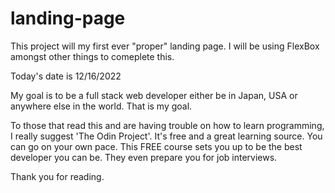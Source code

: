 # landing-page

This project will my first ever "proper" landing page. I will be using FlexBox amongst other things to comeplete this.

Today's date is 12/16/2022

My goal is to be a full stack web developer either be in Japan, USA or anywhere else in the world. That is my goal.

To those that read this and are having trouble on how to learn programming, I really suggest 'The Odin Project'. It's free and a great learning source. You can go on your own pace. This FREE course sets you up to be the best developer you can be. They even prepare you for job interviews.

Thank you for reading.
